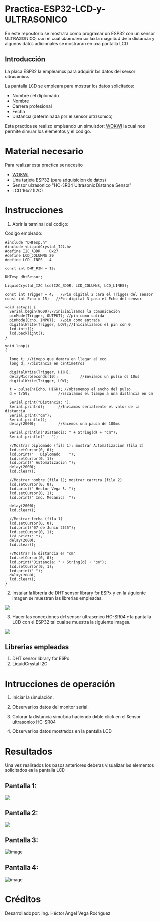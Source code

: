 # Practica-ESP32-LCD-y-ULTRASONICO

En este repositorio se mostrara como programar un ESP32 con un sensor ULTRASONICO, con el cual obtendremos las la magnitud de la distancia y algunos datos adicionales se mostraran en una pantalla LCD.

## Introducción 

La placa ESP32 la empleamos para adquirir los datos del sensor ultrasonico. 

La pantalla LCD se empleara para mostrar los datos solicitados:
- Nombre del diplomado
- Nombre
- Carrera profesional
- Fecha
- Distancia (determinada por el sensor ultrasonico)

Esta practica se realizo empleando un simulador: [WOKWI](www.wokwi.com) la cual nos permite simular los elementos y el codigo.

# Material necesario

Para realizar esta practica se necesito
- [WOKWI](www.wokwi.com)
- Una tarjeta ESP32 (para adquisicion de datos)
- Sensor ultrasonico "HC-SR04 Ultrasonic Distance Sensor"
- LCD 16x2 (I2C)

# Instrucciones
1. Abrir la terminal del codigo:

Codigo empleado:

```
#include "DHTesp.h"
#include <LiquidCrystal_I2C.h>
#define I2C_ADDR    0x27
#define LCD_COLUMNS 20
#define LCD_LINES   4

const int DHT_PIN = 15;

DHTesp dhtSensor;

LiquidCrystal_I2C lcd(I2C_ADDR, LCD_COLUMNS, LCD_LINES);

const int Trigger = 4;   //Pin digital 2 para el Trigger del sensor
const int Echo = 15;   //Pin digital 3 para el Echo del sensor

void setup() {
  Serial.begin(9600);//iniciailzamos la comunicación
  pinMode(Trigger, OUTPUT); //pin como salida
  pinMode(Echo, INPUT);  //pin como entrada
  digitalWrite(Trigger, LOW);//Inicializamos el pin con 0
  lcd.init();
  lcd.backlight();
}

void loop()
{

  long t; //timepo que demora en llegar el eco
  long d; //distancia en centimetros

  digitalWrite(Trigger, HIGH);
  delayMicroseconds(10);          //Enviamos un pulso de 10us
  digitalWrite(Trigger, LOW);
  
  t = pulseIn(Echo, HIGH); //obtenemos el ancho del pulso
  d = t/59;             //escalamos el tiempo a una distancia en cm
  
  Serial.print("Distancia: ");
  Serial.print(d);      //Enviamos serialmente el valor de la distancia
  Serial.print("cm");
  Serial.println();
  delay(2000);          //Hacemos una pausa de 100ms

  Serial.println("Distancia: " + String(d) + "cm");
  Serial.println("---");
  
  //Mostrar Diplomado (fila 1); mostrar Automatizacion (fila 2)
  lcd.setCursor(0, 0);
  lcd.print("   Diplomado    ");
  lcd.setCursor(0, 1);
  lcd.print(" Automatizacion ");
  delay(2000);
  lcd.clear();

  //Mostrar nombre (fila 1); mostrar carrera (fila 2)
  lcd.setCursor(0, 0);
  lcd.print(" Hector Vega R. ");
  lcd.setCursor(0, 1);
  lcd.print(" Ing. Mecanica  ");
  
  delay(2000);
  lcd.clear();

  //Mostrar fecha (fila 1)
  lcd.setCursor(0, 0);
  lcd.print("07 de Junio 2025");
  lcd.setCursor(0, 1);
  lcd.print(" ");
  delay(2000);
  lcd.clear();

  //Mostrar la distancia en "cm"
  lcd.setCursor(0, 0);
  lcd.print("Distancia: " + String(d) + "cm");
  lcd.setCursor(0, 1);
  lcd.print(" ");
  delay(2000);
  lcd.clear(); 
}

```

2. Instalar la libreria de DHT sensor library for ESPx y en la siguiente imagen se muestran las librerias empleadas.

![](https://github.com/HV202506/Practica-ESP32-LCD-y-ULTRASONICO/blob/main/librerias.png?raw=true)

3. Hacer las concexiones del sensor ultrasonico HC-SR04 y la pantalla LCD con el ESP32  tal cual se muestra la siguiente imagen.

![](https://github.com/HV202506/Practica-ESP32-LCD-y-ULTRASONICO/blob/main/conexiones.png?raw=true)

## Librerias empleadas
1. DHT sensor library for ESPx
2. LiquidCrystal I2C

# Intrucciones de operación

1. Iniciar la simulación.
2. Observar los datos del monitor serial.
3. Colorar la distancia simulada haciendo doble click en el Sensor ultrasonico HC-SR04

4. Observar los datos mostrados en la pantalla LCD

# Resultados

Una vez realizados los pasos anteriores deberas visualizar los elementos solicitados en la pantalla LCD

## Pantalla 1:

![](https://github.com/HV202506/Practica-ESP32-LCD-y-ULTRASONICO/blob/main/diplomado.png?raw=true)

## Pantalla 2:

![](https://github.com/HV202506/Practica-ESP32-LCD-y-ULTRASONICO/blob/main/nombre%20%20y%20carrera.png?raw=true)

## Pantalla 3:

![image](https://github.com/HV202506/Practica-ESP32-LCD-y-ULTRASONICO/blob/main/fecha.png?raw=true)

## Pantalla 4:

![image](https://github.com/HV202506/Practica-ESP32-LCD-y-ULTRASONICO/blob/main/distancia.png?raw=true)


# Créditos

Desarrollado por: Ing. Héctor Angel Vega Rodríguez




